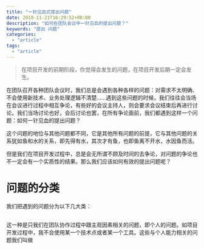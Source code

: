 ```yaml
---
title: "一针见血式提出问题"
date: 2018-11-21T16:29:52+08:00
description: "如何在团队会议中一针见血的提出问题？"
keywords: "提出 问题"
categories:
  - "article"
tags:
  - "article"
---
```


> 在项目开发的前期阶段，你觉得会发生的问题，在项目开发后期一定会发生。

在团队召开各种团队会议时，我们总是会遇到各种各样的问题：对需求不太明确、不会使用新技术、业务处理逻辑不清楚……遇到这些问题的时候，我们往往会当场在会议进行过程中相互争论，有些好的会议主持人，则会要求会议结束后再进行讨论。我们当场讨论也好，会后讨论也罢，在所有争论面前，我们都遇到这样一个问题：如何一针见血的提出问题？

这个问题的地位与其他问题都不同，它是其他所有问题的前提，它与其他问题的关系犹如鱼和水的关系，即先得有水，其次才有鱼，也即鱼离不开水，水因鱼而活。

但是我们在项目开发过程中，总是会无所谓不顾及时间的去争论，对问题的争论也不一定会有一个实质性的结果。那么我们应该如何有效的提出问题呢？

# 问题的分类
我们把遇到的问题分为以下几大类：
##
这一种是只我们在团队协作过程中跟主观因素相关的问题，即个人的问题。如项目开发过程中，我不会使用某一个技术点或者某一个工具。这些与个人能力相关的问题我们叫做

#
